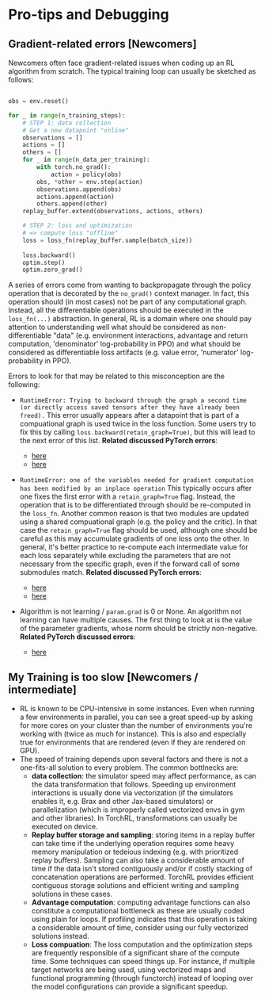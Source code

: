# Pro-tips and Debugging

## Gradient-related errors \[Newcomers\]

Newcomers often face gradient-related issues when coding up an RL algorithm from scratch.
The typical training loop can usually be sketched as follows:
```python

obs = env.reset()

for _ in range(n_training_steps):
    # STEP 1: data collection
    # Get a new datapoint "online"
    observations = []
    actions = []
    others = []
    for _ in range(n_data_per_training):
        with torch.no_grad():
            action = policy(obs)
        obs, *other = env.step(action)
        observations.append(obs)
        actions.append(action)
        others.append(other)
    replay_buffer.extend(observations, actions, others)

    # STEP 2: loss and optimization
    # => compute loss "offline"
    loss = loss_fn(replay_buffer.sample(batch_size))
    
    loss.backward()
    optim.step()
    optim.zero_grad()

```

A series of errors come from wanting to backpropagate through the policy operation
that is decorated by the `no_grad()` context manager. In fact, this operation should
(in most cases) not be part of any computational graph. Instead, all the differentiable
operations should be executed in the `loss_fn(...)` abstraction.
In general, RL is a domain where one should pay attention to understanding well
what should be considered as non-differentiable "data" (e.g. environment 
interactions, advantage and return computation, 'denominator' log-probability in PPO)
and what should be considered as  differentiable loss artifacts
(e.g. value error, 'numerator' log-probability in PPO).

Errors to look for that may be related to this misconception are the following:
- `RuntimeError: Trying to backward through the graph a second time (or directly access saved tensors after they have already been freed).`
  This error usually appears after a datapoint that is part of a compuational graph is used twice
  in the loss function. Some users try to fix this by calling `loss.backward(retain_graph=True)`, but this will lead
  to the next error of this list.
  **Related discussed PyTorch errors**:
  - [here](https://discuss.pytorch.org/t/how-to-properly-create-a-batch-with-torch-tensor/169217)
  - [here](https://discuss.pytorch.org/t/i-am-training-my-multi-agents-reinforcement-learning-project-and-i-got-an-error-trying-to-backward-through-the-graph-a-second-time/152352)

- `RuntimeError: one of the variables needed for gradient computation has been modified by an inplace operation`
  This typically occurs after one fixes the first error with a `retain_graph=True` flag. Instead, the operation
  that is to be differentiated through should be re-computed in the `loss_fn`.
  Another common reason is that two modules are updated using a shared compuational graph (e.g. the policy and the critic).
  In that case the `retain_graph=True` flag should be used, although one should be careful as this
  may accumulate gradients of one loss onto the other. In general, it's better practice to
  re-compute each intermediate value for each loss separately while excluding the parameters
  that are not necessary from the specific graph, even if the forward call of some submodules match.
  **Related discussed PyTorch errors**:
  - [here](https://discuss.pytorch.org/t/runtimeerror-one-of-the-variables-needed-for-gradient-computation-has-been-modified-by-an-inplace-operation-torch-floattensor-3-1-which-is-output-0-of-tanhbackward-is-at-version-1-expected-version-0-instead/87630)
  - [here](https://discuss.pytorch.org/t/in-place-operation-error-while-training-maddpg/151622)

- Algorithm is not learning / `param.grad` is 0 or None.
  An algorithm not learning can have multiple causes. The first thing to look at
  is the value of the parameter gradients, whose norm should be strictly non-negative.
  **Related PyTorch discussed errors**:
  - [here](https://discuss.pytorch.org/t/multi-threaded-backprop-failing-in-a3c-implementation/157132/5)

## My Training is too slow \[Newcomers / intermediate\]
- RL is known to be CPU-intensive in some instances. Even when running a few
  environments in parallel, you can see a great speed-up by asking for more cores on your cluster
  than the number of environments you're working with (twice as much for instance). This
  is also and especially true for environments that are rendered (even if they are rendered on GPU). 
- The speed of training depends upon several factors and there is not a one-fits-all
  solution to every problem. The common bottlnecks are:
  - **data collection**: the simulator speed may affect performance, as can the data
    transformation that follows. Speeding up environment interactions is usually
    done via vectorization (if the simulators enables it, e.g. Brax and other Jax-based
    simulators) or parallelization (which is improperly called vectorized envs in gym
    and other libraries). In TorchRL, transformations can usually be executed on device.
  - **Replay buffer storage and sampling**: storing items in a replay buffer can
    take time if the underlying operation requires some heavy memory manipulation
    or tedeious indexing (e.g. with prioritized replay buffers). Sampling can
    also take a considerable amount of time if the data isn't stored contiguously
    and/or if costly stacking of concatenation operations are performed.
    TorchRL provides efficient contiguous storage solutions and efficient writing
    and sampling solutions in these cases.
  - **Advantage computation**: computing advantage functions can also constitute
    a computational bottleneck as these are usually coded using plain for loops.
    If profiling indicates that this operation is taking a considerable amount
    of time, consider using our fully vectorized solutions instead.
  - **Loss compuation**: The loss computation and the optimization
    steps are frequently responsible of a significant share of the compute time.
    Some techniques can speed things up. For instance, if multiple target networks
    are being used, using vectorized maps and functional programming (through 
    functorch) instead of looping over the model configurations can provide a
    significant speedup.
